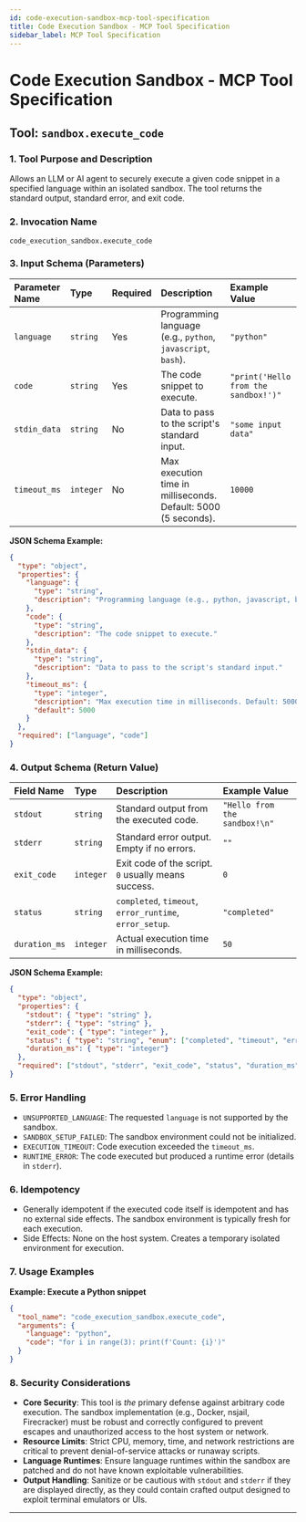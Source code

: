 ```yaml
---
id: code-execution-sandbox-mcp-tool-specification
title: Code Execution Sandbox - MCP Tool Specification
sidebar_label: MCP Tool Specification
---
```


# Code Execution Sandbox - MCP Tool Specification

## Tool: `sandbox.execute_code`

### 1. Tool Purpose and Description

Allows an LLM or AI agent to securely execute a given code snippet in a specified language within an isolated sandbox. The tool returns the standard output, standard error, and exit code.

### 2. Invocation Name

`code_execution_sandbox.execute_code`

### 3. Input Schema (Parameters)

| Parameter Name | Type     | Required | Description                                                       | Example Value                               |
| :------------- | :------- | :------- | :---------------------------------------------------------------- | :------------------------------------------ |
| `language`     | `string` | Yes      | Programming language (e.g., `python`, `javascript`, `bash`).        | `"python"`                                  |
| `code`         | `string` | Yes      | The code snippet to execute.                                      | `"print('Hello from the sandbox!')"`        |
| `stdin_data`   | `string` | No       | Data to pass to the script's standard input.                      | `"some input data"`                         |
| `timeout_ms`   | `integer`| No       | Max execution time in milliseconds. Default: 5000 (5 seconds).    | `10000`                                     |

**JSON Schema Example:**
```json
{
  "type": "object",
  "properties": {
    "language": {
      "type": "string",
      "description": "Programming language (e.g., python, javascript, bash)."
    },
    "code": {
      "type": "string",
      "description": "The code snippet to execute."
    },
    "stdin_data": {
      "type": "string",
      "description": "Data to pass to the script's standard input."
    },
    "timeout_ms": {
      "type": "integer",
      "description": "Max execution time in milliseconds. Default: 5000.",
      "default": 5000
    }
  },
  "required": ["language", "code"]
}
```

### 4. Output Schema (Return Value)

| Field Name | Type     | Description                                                        | Example Value                               |
| :--------- | :------- | :----------------------------------------------------------------- | :------------------------------------------ |
| `stdout`   | `string` | Standard output from the executed code.                            | `"Hello from the sandbox!\n"`                |
| `stderr`   | `string` | Standard error output. Empty if no errors.                         | `""`                                        |
| `exit_code`| `integer`| Exit code of the script. `0` usually means success.                | `0`                                         |
| `status`   | `string` | `completed`, `timeout`, `error_runtime`, `error_setup`.            | `"completed"`                               |
| `duration_ms`| `integer`| Actual execution time in milliseconds.                             | `50`                                        |

**JSON Schema Example:**
```json
{
  "type": "object",
  "properties": {
    "stdout": { "type": "string" },
    "stderr": { "type": "string" },
    "exit_code": { "type": "integer" },
    "status": { "type": "string", "enum": ["completed", "timeout", "error_runtime", "error_setup"] },
    "duration_ms": { "type": "integer"}
  },
  "required": ["stdout", "stderr", "exit_code", "status", "duration_ms"]
}
```

### 5. Error Handling

- `UNSUPPORTED_LANGUAGE`: The requested `language` is not supported by the sandbox.
- `SANDBOX_SETUP_FAILED`: The sandbox environment could not be initialized.
- `EXECUTION_TIMEOUT`: Code execution exceeded the `timeout_ms`.
- `RUNTIME_ERROR`: The code executed but produced a runtime error (details in `stderr`).

### 6. Idempotency

- Generally idempotent if the executed code itself is idempotent and has no external side effects. The sandbox environment is typically fresh for each execution.
- Side Effects: None on the host system. Creates a temporary isolated environment for execution.

### 7. Usage Examples

**Example: Execute a Python snippet**
```json
{
  "tool_name": "code_execution_sandbox.execute_code",
  "arguments": {
    "language": "python",
    "code": "for i in range(3): print(f'Count: {i}')"
  }
}
```

### 8. Security Considerations

- **Core Security**: This tool is *the* primary defense against arbitrary code execution. The sandbox implementation (e.g., Docker, nsjail, Firecracker) must be robust and correctly configured to prevent escapes and unauthorized access to the host system or network.
- **Resource Limits**: Strict CPU, memory, time, and network restrictions are critical to prevent denial-of-service attacks or runaway scripts.
- **Language Runtimes**: Ensure language runtimes within the sandbox are patched and do not have known exploitable vulnerabilities.
- **Output Handling**: Sanitize or be cautious with `stdout` and `stderr` if they are displayed directly, as they could contain crafted output designed to exploit terminal emulators or UIs.

--- 